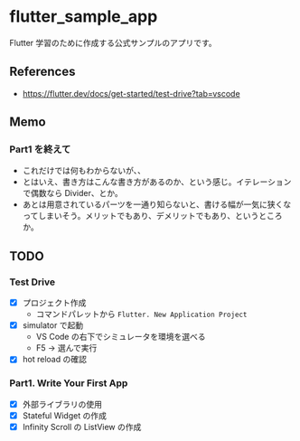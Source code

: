 # flutter_sample_app
Flutter 学習のために作成する公式サンプルのアプリです。

## References
- https://flutter.dev/docs/get-started/test-drive?tab=vscode

## Memo
### Part1 を終えて
- これだけでは何もわからないが、、
- とはいえ、書き方はこんな書き方があるのか、という感じ。イテレーションで偶数なら Divider、とか。
- あとは用意されているパーツを一通り知らないと、書ける幅が一気に狭くなってしまいそう。メリットでもあり、デメリットでもあり、というところか。

## TODO
### Test Drive
- [x] プロジェクト作成
    - コマンドパレットから `Flutter. New Application Project`
- [x] simulator で起動
    - VS Code の右下でシミュレータを環境を選べる
    - F5 -> 選んで実行
- [x] hot reload の確認

### Part1. Write Your First App
- [x] 外部ライブラリの使用
- [x] Stateful Widget の作成
- [x] Infinity Scroll の ListView の作成